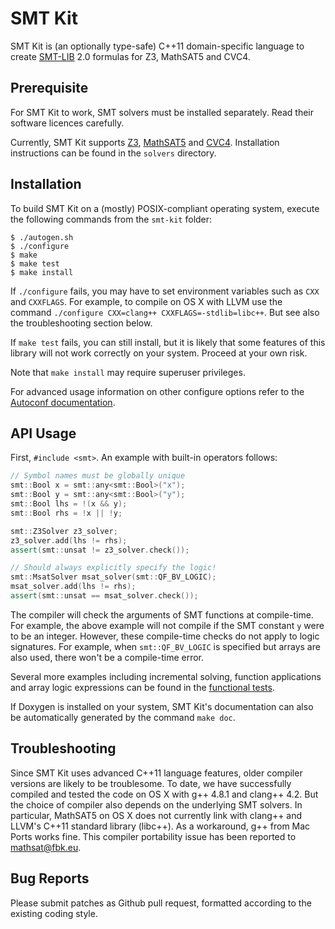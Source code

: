 # SMT Kit

SMT Kit is (an optionally type-safe) C++11 domain-specific language
to create [SMT-LIB][smt-lib] 2.0 formulas for Z3, MathSAT5 and CVC4.

[smt-lib]: http://www.smt-lib.org/

## Prerequisite

For SMT Kit to work, SMT solvers must be installed separately.
Read their software licences carefully.

Currently, SMT Kit supports [Z3][z3], [MathSAT5][msat] and [CVC4][cvc4].
Installation instructions can be found in the `solvers` directory.

[z3]: http://z3.codeplex.com/
[msat]: http://mathsat.fbk.eu/
[cvc4]: http://cvc4.cs.nyu.edu/

## Installation

To build SMT Kit on a (mostly) POSIX-compliant operating system,
execute the following commands from the `smt-kit` folder:

    $ ./autogen.sh
    $ ./configure
    $ make
    $ make test
    $ make install

If `./configure` fails, you may have to set environment variables
such as `CXX` and `CXXFLAGS`. For example, to compile on OS X with
LLVM use the command `./configure CXX=clang++ CXXFLAGS=-stdlib=libc++`.
But see also the troubleshooting section below.

If `make test` fails, you can still install, but it is likely that some
features of this library will not work correctly on your system.
Proceed at your own risk.

Note that `make install` may require superuser privileges.

For advanced usage information on other configure options refer to the
[Autoconf documentation][autoconf].

[autoconf]: http://www.gnu.org/software/autoconf/

## API Usage

First, `#include <smt>`. An example with built-in operators follows:

```C++
// Symbol names must be globally unique
smt::Bool x = smt::any<smt::Bool>("x");
smt::Bool y = smt::any<smt::Bool>("y");
smt::Bool lhs = !(x && y);
smt::Bool rhs = !x || !y;

smt::Z3Solver z3_solver;
z3_solver.add(lhs != rhs);
assert(smt::unsat != z3_solver.check());

// Should always explicitly specify the logic!
smt::MsatSolver msat_solver(smt::QF_BV_LOGIC);
msat_solver.add(lhs != rhs);
assert(smt::unsat == msat_solver.check());
```

The compiler will check the arguments of SMT functions at compile-time.
For example, the above example will not compile if the SMT constant `y`
were to be an integer. However, these compile-time checks do not apply to
logic signatures. For example, when `smt::QF_BV_LOGIC` is specified but
arrays are also used, there won't be a compile-time error.

Several more examples including incremental solving, function applications
and array logic expressions can be found in the [functional tests][api].

If Doxygen is installed on your system, SMT Kit's documentation can also
be automatically generated by the command `make doc`.

[api]: https://github.com/ahorn/smt-kit/blob/master/test/smt_functional_test.cpp

## Troubleshooting

Since SMT Kit uses advanced C++11 language features, older compiler
versions are likely to be troublesome. To date, we have successfully
compiled and tested the code on OS X with g++ 4.8.1 and clang++ 4.2.
But the choice of compiler also depends on the underlying SMT solvers.
In particular, MathSAT5 on OS X does not currently link with clang++
and LLVM's C++11 standard library (libc++). As a workaround, g++ from
Mac Ports works fine. This compiler portability issue has been reported
to mathsat@fbk.eu.

## Bug Reports

Please submit patches as Github pull request, formatted according to the
existing coding style.
